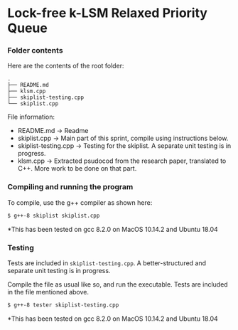 # Lock-free k-LSM Relaxed Priority Queue

### Folder contents

Here are the contents of the root folder:

```
.
├── README.md
├── klsm.cpp
├── skiplist-testing.cpp
└── skiplist.cpp
```

File information:

- README.md -> Readme
- skiplist.cpp -> Main part of this sprint, compile using instructions below.
- skiplist-testing.cpp -> Testing for the skiplist. A separate unit testing is in progress.
- klsm.cpp -> Extracted psudocod from the research paper, translated to C++. More work to be done on that part.

### Compiling and running the program 

To compile, use the g++ compiler as shown here:
```bash
$ g++-8 skiplist skiplist.cpp
```
*This has been tested on gcc 8.2.0 on MacOS 10.14.2 and Ubuntu 18.04

### Testing

Tests are included in `skiplist-testing.cpp`. A better-structured and separate unit testing is in progress.

Compile the file as usual like so, and run the executable. Tests are included in the file mentioned above.

```bash
$ g++-8 tester skiplist-testing.cpp
```
*This has been tested on gcc 8.2.0 on MacOS 10.14.2 and Ubuntu 18.04






